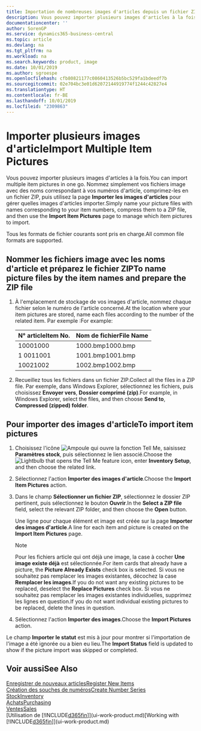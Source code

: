 ```yaml
---
title: Importation de nombreuses images d'articles depuis un fichier ZIP| Microsoft Docs
description: Vous pouvez importer plusieurs images d'articles à la fois. Nommez simplement vos fichiers image avec des noms correspondant à vos numéros d'article, comprimez-les en un fichier zip, puis utilisez la page Importer les images d'articles pour gérer quelles images d'articles importer.
documentationcenter: ''
author: SorenGP
ms.service: dynamics365-business-central
ms.topic: article
ms.devlang: na
ms.tgt_pltfrm: na
ms.workload: na
ms.search.keywords: product, image
ms.date: 10/01/2019
ms.author: sgroespe
ms.openlocfilehash: cfb80821177c0860413526b5bc529fa1bdeedf7b
ms.sourcegitcommit: 02e704bc3e01d62072144919774f1244c42827e4
ms.translationtype: HT
ms.contentlocale: fr-BE
ms.lasthandoff: 10/01/2019
ms.locfileid: "2309863"
---
```

# <a name="import-multiple-item-pictures"></a><span data-ttu-id="f2619-104">Importer plusieurs images d'article</span><span class="sxs-lookup"><span data-stu-id="f2619-104">Import Multiple Item Pictures</span></span>
<span data-ttu-id="f2619-105">Vous pouvez importer plusieurs images d'articles à la fois.</span><span class="sxs-lookup"><span data-stu-id="f2619-105">You can import multiple item pictures in one go.</span></span> <span data-ttu-id="f2619-106">Nommez simplement vos fichiers image avec des noms correspondant à vos numéros d'article, comprimez-les en un fichier ZIP, puis utilisez la page **Importer les images d'articles** pour gérer quelles images d'articles importer.</span><span class="sxs-lookup"><span data-stu-id="f2619-106">Simply name your picture files with names corresponding to your item numbers, compress them to a ZIP file, and then use the **Import Item Pictures** page to manage which item pictures to import.</span></span>

<span data-ttu-id="f2619-107">Tous les formats de fichier courants sont pris en charge.</span><span class="sxs-lookup"><span data-stu-id="f2619-107">All common file formats are supported.</span></span>

## <a name="to-name-picture-files-by-the-item-names-and-prepare-the-zip-file"></a><span data-ttu-id="f2619-108">Nommer les fichiers image avec les noms d'article et préparez le fichier ZIP</span><span class="sxs-lookup"><span data-stu-id="f2619-108">To name picture files by the item names and prepare the ZIP file</span></span>
1. <span data-ttu-id="f2619-109">À l'emplacement de stockage de vos images d'article, nommez chaque fichier selon le numéro de l'article concerné.</span><span class="sxs-lookup"><span data-stu-id="f2619-109">At the location where your item pictures are stored, name each files according to the number of the related item.</span></span> <span data-ttu-id="f2619-110">Par exemple :</span><span class="sxs-lookup"><span data-stu-id="f2619-110">For example:</span></span>

    |<span data-ttu-id="f2619-111">N° article</span><span class="sxs-lookup"><span data-stu-id="f2619-111">Item No.</span></span>|<span data-ttu-id="f2619-112">Nom de fichier</span><span class="sxs-lookup"><span data-stu-id="f2619-112">File Name</span></span>|
    |-|-|
    |<span data-ttu-id="f2619-113">1000</span><span class="sxs-lookup"><span data-stu-id="f2619-113">1000</span></span>|<span data-ttu-id="f2619-114">1000.bmp</span><span class="sxs-lookup"><span data-stu-id="f2619-114">1000.bmp</span></span>|
    |<span data-ttu-id="f2619-115">1 001</span><span class="sxs-lookup"><span data-stu-id="f2619-115">1001</span></span>|<span data-ttu-id="f2619-116">1001.bmp</span><span class="sxs-lookup"><span data-stu-id="f2619-116">1001.bmp</span></span>|
    |<span data-ttu-id="f2619-117">1002</span><span class="sxs-lookup"><span data-stu-id="f2619-117">1002</span></span>|<span data-ttu-id="f2619-118">1002.bmp</span><span class="sxs-lookup"><span data-stu-id="f2619-118">1002.bmp</span></span>|

2. <span data-ttu-id="f2619-119">Recueillez tous les fichiers dans un fichier ZIP.</span><span class="sxs-lookup"><span data-stu-id="f2619-119">Collect all the files in a ZIP file.</span></span> <span data-ttu-id="f2619-120">Par exemple, dans Windows Explorer, sélectionnez les fichiers, puis choisissez **Envoyer vers**, **Dossier comprimé (zip)**.</span><span class="sxs-lookup"><span data-stu-id="f2619-120">For example, in Windows Explorer, select the files, and then choose **Send to**, **Compressed (zipped) folder**.</span></span>     

## <a name="to-import-item-pictures"></a><span data-ttu-id="f2619-121">Pour importer des images d'article</span><span class="sxs-lookup"><span data-stu-id="f2619-121">To import item pictures</span></span>
1. <span data-ttu-id="f2619-122">Choisissez l'icône ![Ampoule qui ouvre la fonction Tell Me](media/ui-search/search_small.png "Dites-moi ce que vous voulez faire"), saisissez **Paramètres stock**, puis sélectionnez le lien associé.</span><span class="sxs-lookup"><span data-stu-id="f2619-122">Choose the ![Lightbulb that opens the Tell Me feature](media/ui-search/search_small.png "Tell me what you want to do") icon, enter **Inventory Setup**, and then choose the related link.</span></span>
2. <span data-ttu-id="f2619-123">Sélectionnez l'action **Importer des images d'article**.</span><span class="sxs-lookup"><span data-stu-id="f2619-123">Choose the **Import Item Pictures** action.</span></span>
3. <span data-ttu-id="f2619-124">Dans le champ **Sélectionner un fichier ZIP**, sélectionnez le dossier ZIP pertinent, puis sélectionnez le bouton **Ouvrir**.</span><span class="sxs-lookup"><span data-stu-id="f2619-124">In the **Select a ZIP file** field, select the relevant ZIP folder, and then choose the **Open** button.</span></span>

    <span data-ttu-id="f2619-125">Une ligne pour chaque élément et image est créée sur la page **Importer des images d'article**.</span><span class="sxs-lookup"><span data-stu-id="f2619-125">A line for each item and picture is created on the **Import Item Pictures** page.</span></span>

    > [!NOTE]
    > <span data-ttu-id="f2619-126">Pour les fichiers article qui ont déjà une image, la case à cocher **Une image existe déjà** est sélectionnée.</span><span class="sxs-lookup"><span data-stu-id="f2619-126">For item cards that already have a picture, the **Picture Already Exists** check box is selected.</span></span> <span data-ttu-id="f2619-127">Si vous ne souhaitez pas remplacer les images existantes, décochez la case **Remplacer les images**.</span><span class="sxs-lookup"><span data-stu-id="f2619-127">If you do not want any existing pictures to be replaced, deselect the **Replace Pictures** check box.</span></span> <span data-ttu-id="f2619-128">Si vous ne souhaitez pas remplacer les images existantes individuelles, supprimez les lignes en question.</span><span class="sxs-lookup"><span data-stu-id="f2619-128">If you do not want individual existing pictures to be replaced, delete the lines in question.</span></span>

3. <span data-ttu-id="f2619-129">Sélectionnez l'action **Importer des images**.</span><span class="sxs-lookup"><span data-stu-id="f2619-129">Choose the **Import Pictures** action.</span></span>

<span data-ttu-id="f2619-130">Le champ **Importer le statut** est mis à jour pour montrer si l'importation de l'image a été ignorée ou a bien eu lieu.</span><span class="sxs-lookup"><span data-stu-id="f2619-130">The **Import Status** field is updated to show if the picture import was skipped or completed.</span></span>       

## <a name="see-also"></a><span data-ttu-id="f2619-131">Voir aussi</span><span class="sxs-lookup"><span data-stu-id="f2619-131">See Also</span></span>
[<span data-ttu-id="f2619-132">Enregistrer de nouveaux articles</span><span class="sxs-lookup"><span data-stu-id="f2619-132">Register New Items</span></span>](inventory-how-register-new-items.md)  
[<span data-ttu-id="f2619-133">Création des souches de numéros</span><span class="sxs-lookup"><span data-stu-id="f2619-133">Create Number Series</span></span>](ui-create-number-series.md)  
[<span data-ttu-id="f2619-134">Stock</span><span class="sxs-lookup"><span data-stu-id="f2619-134">Inventory</span></span>](inventory-manage-inventory.md)  
[<span data-ttu-id="f2619-135">Achats</span><span class="sxs-lookup"><span data-stu-id="f2619-135">Purchasing</span></span>](purchasing-manage-purchasing.md)  
[<span data-ttu-id="f2619-136">Ventes</span><span class="sxs-lookup"><span data-stu-id="f2619-136">Sales</span></span>](sales-manage-sales.md)  
<span data-ttu-id="f2619-137">[Utilisation de [!INCLUDE[d365fin](includes/d365fin_md.md)]](ui-work-product.md)</span><span class="sxs-lookup"><span data-stu-id="f2619-137">[Working with [!INCLUDE[d365fin](includes/d365fin_md.md)]](ui-work-product.md)</span></span>
